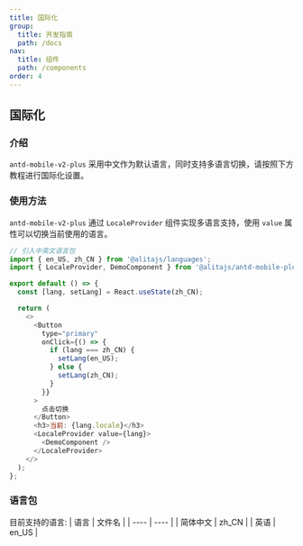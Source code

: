 ```yaml
---
title: 国际化
group: 
  title: 开发指南
  path: /docs
nav:
  title: 组件
  path: /components
order: 4
---
```


## 国际化

### 介绍
`antd-mobile-v2-plus` 采用中文作为默认语言，同时支持多语言切换，请按照下方教程进行国际化设置。

### 使用方法
`antd-mobile-v2-plus` 通过 `LocaleProvider` 组件实现多语言支持，使用 `value` 属性可以切换当前使用的语言。

```js 
// 引入中英文语言包
import { en_US, zh_CN } from '@alitajs/languages';
import { LocaleProvider, DemoComponent } from '@alitajs/antd-mobile-plus';

export default () => {
  const [lang, setLang] = React.useState(zh_CN);

  return (
    <>
      <Button
        type="primary"
        onClick={() => {
          if (lang === zh_CN) {
            setLang(en_US);
          } else {
            setLang(zh_CN);
          }
        }}
      >
        点击切换
      </Button>
      <h3>当前: {lang.locale}</h3>
      <LocaleProvider value={lang}>
        <DemoComponent />
      </LocaleProvider>
    </>
  );
};

```

### 语言包
目前支持的语言:
| 语言 | 文件名 |
| ---- | ---- |
| 简体中文	|  zh_CN |
| 英语	|  en_US |

